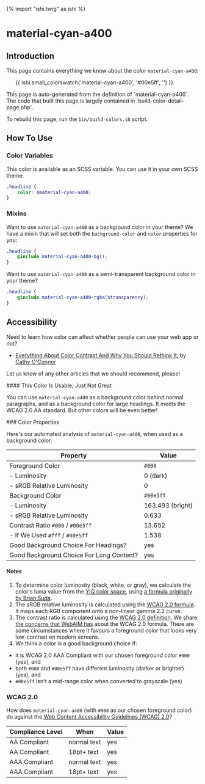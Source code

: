{% import "ishi.twig" as ishi %}
# material-cyan-a400

## Introduction

This page contains everything we know about the color `material-cyan-a400`:

<div class="grid">
    <div class="cell">
        <div class="swatch">
            <ul>
                {{ ishi.small_colorswatch('material-cyan-a400', '#00e5ff', '') }}
            </ul>
        </div>
    </div>
</div>

<div class="callout attention" markdown="1">
This page is auto-generated from the definition of `material-cyan-a400`. The code that built this page is largely contained in `build-color-detail-page.php`.

To rebuild this page, run the `bin/build-colors.sh` script.
</div>

## How To Use

### Color Variables

This color is available as an SCSS variable. You can use it in your own SCSS theme:

```scss
.headline {
    color: $material-cyan-a400;
}
```

### Mixins

Want to use `material-cyan-a400` as a background color in your theme? We have a mixin that will set both the `background-color` and `color` properties for you:

```scss
.headline {
    @include material-cyan-a400-bg();
}
```

Want to use `material-cyan-a400` as a semi-transparent background color in your theme?

```scss
.headline {
    @include material-cyan-a400-rgba($transparency);
}
```

## Accessibility

Need to learn how color can affect whether people can use your web app or not?

* [Everything About Color Contrast And Why You Should Rethink It](https://www.smashingmagazine.com/2014/10/color-contrast-tips-and-tools-for-accessibility/), by [Cathy O'Connor](http://www.twitter.com/cagocon)

Let us know of any other articles that we should recommend, please!
<div class="callout warning" markdown="1">
#### This Color Is Usable, Just Not Great

You can use `material-cyan-a400` as a background color behind normal paragraphs, and as a background color for large headings. It meets the WCAG 2.0 AA standard. But other colors will be even better!
</div>
### Color Properties

Here's our automated analysis of `material-cyan-a400`, when used as a background color:

Property | Value
---------|------
Foreground Color | `#000`
- Luminosity | 0 (dark)
- sRGB Relative Luminosity | 0
Background Color | `#00e5ff`
- Luminosity | 163.493 (bright)
- sRGB Relative Luminosity | 0.633
Contrast Ratio `#000` / `#00e5ff` | 13.652
- If We Used `#fff` / `#00e5ff` | 1.538
Good Background Choice For Headings? | yes
Good Background Choice For Long Content? | yes

#### Notes

1. To determine color luminosity (black, white, or gray), we calculate the color's luma value from the [YIQ color space](https://en.wikipedia.org/wiki/YIQ), using [a formula originally by Brian Suda](https://24ways.org/2010/calculating-color-contrast/).
1. The sRGB relative luminosity is calculated using the [WCAG 2.0 formula](https://www.w3.org/TR/WCAG20/#relativeluminancedef). It maps each RGB component onto a non-linear gamma 2.2 curve.
1. The contrast ratio is calculated using the [WCAG 2.0 definition](https://www.w3.org/TR/2008/REC-WCAG20-20081211/#contrast-ratiodef). We share [the concerns that WebAIM has](http://webaim.org/blog/wcag-2-1-feedback/) about the WCAG 2.0 formula. There are some circumstances where it favours a foreground color that looks very low-contrast on modern screens.
1. We think a color is a good background choice if:
  - it is WCAG 2.0 AAA Compliant with our chosen foreground color `#000` (yes), and
  - both `#000` and `#00e5ff` have different luminosity (darker or brighter) (yes), and
  - `#00e5ff` isn't a mid-range color when converted to grayscale (yes)

### WCAG 2.0

How does `material-cyan-a400` (with `#000` as our chosen foreground color) do against the [Web Content Accessibility Guidelines (WCAG) 2.0](https://www.w3.org/TR/WCAG20/)?

Compliance Level | When | Value
-----------------|------|------
AA Compliant | normal text | yes
AA Compliant | 18pt+ text | yes
AAA Compliant | normal text | yes
AAA Compliant | 18pt+ text | yes